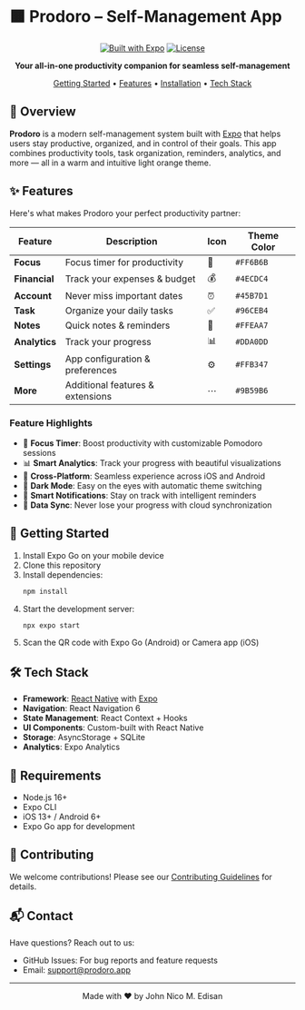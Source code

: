 # 🟧 Prodoro – Self-Management App

<div align="center">

[![Built with Expo](https://img.shields.io/badge/Built%20with-Expo-4630EB.svg?style=flat-square&logo=EXPO&labelColor=f3f3f3&logoColor=000)](https://expo.dev/)
[![License](https://img.shields.io/badge/License-MIT-blue.svg?style=flat-square)](LICENSE)

**Your all-in-one productivity companion for seamless self-management**

[Getting Started](#getting-started) • [Features](#features) • [Installation](#installation) • [Tech Stack](#tech-stack)

</div>

## 📱 Overview

**Prodoro** is a modern self-management system built with [Expo](https://expo.dev) that helps users stay productive, organized, and in control of their goals. This app combines productivity tools, task organization, reminders, analytics, and more — all in a warm and intuitive light orange theme.

## ✨ Features

Here's what makes Prodoro your perfect productivity partner:

| Feature       | Description                      | Icon | Theme Color |
| ------------- | -------------------------------- | ---- | ----------- |
| **Focus**     | Focus timer for productivity     | 🍅   | `#FF6B6B`   |
| **Financial** | Track your expenses & budget     | 💰   | `#4ECDC4`   |
| **Account**   | Never miss important dates       | ⏰    | `#45B7D1`   |
| **Task**      | Organize your daily tasks        | ✅    | `#96CEB4`   |
| **Notes**     | Quick notes & reminders          | 📝   | `#FFEAA7`   |
| **Analytics** | Track your progress              | 📊   | `#DDA0DD`   |
| **Settings**  | App configuration & preferences  | ⚙️   | `#FFB347`   |
| **More**      | Additional features & extensions | ⋯    | `#9B59B6`   |

### Feature Highlights

- 🎯 **Focus Timer**: Boost productivity with customizable Pomodoro sessions
- 📊 **Smart Analytics**: Track your progress with beautiful visualizations
- 🔄 **Cross-Platform**: Seamless experience across iOS and Android
- 🌙 **Dark Mode**: Easy on the eyes with automatic theme switching
- 🔔 **Smart Notifications**: Stay on track with intelligent reminders
- 🔄 **Data Sync**: Never lose your progress with cloud synchronization

## 🚀 Getting Started

1. Install Expo Go on your mobile device
2. Clone this repository
3. Install dependencies:
   ```bash
   npm install
   ```
4. Start the development server:
   ```bash
   npx expo start
   ```
5. Scan the QR code with Expo Go (Android) or Camera app (iOS)

## 🛠️ Tech Stack

- **Framework**: [React Native](https://reactnative.dev/) with [Expo](https://expo.dev/)
- **Navigation**: React Navigation 6
- **State Management**: React Context + Hooks
- **UI Components**: Custom-built with React Native
- **Storage**: AsyncStorage + SQLite
- **Analytics**: Expo Analytics

## 📝 Requirements

- Node.js 16+
- Expo CLI
- iOS 13+ / Android 6+
- Expo Go app for development

## 🤝 Contributing

We welcome contributions! Please see our [Contributing Guidelines](CONTRIBUTING.md) for details.

## 📬 Contact

Have questions? Reach out to us:
- GitHub Issues: For bug reports and feature requests
- Email: support@prodoro.app

---

<div align="center">
Made with ❤️ by John Nico M. Edisan
</div>

